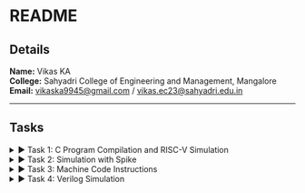 # README

## Details

**Name:** Vikas KA  
**College:** Sahyadri College of Engineering and Management, Mangalore  
**Email:** [vikaska9945@gmail.com](mailto:vikaska9945@gmail.com) / [vikas.ec23@sahyadri.edu.in](mailto:vikas.ec23@sahyadri.edu.in)

---

## Tasks

<details>
<summary>▶ Task 1: C Program Compilation and RISC-V Simulation</summary>

### Files:
1. [C Program Output Snapshot](./Task1/c_program_output_snapshot.png)
2. [RISC-V Simulation Output (O1)](./Task1/riscv_O1.png)
3. [RISC-V Simulation Output (O1) - Part 1](./Task1/riscv_1_O1.png)
4. [RISC-V Simulation Output (Ofast) - Part 2](./Task1/riscv_2_Ofast.png)
5. [Ubuntu Screenshot](./Task1/ubuntu_screenshot.png)

### Task Overview:

In this task, a C program was compiled and simulated on the RISC-V architecture. Outputs from different optimization levels (`-O1` and `-Ofast`) were analyzed to observe the effects on program performance and behavior.

#### 1. **C Program Output Snapshot (`c_program_output_snapshot.png`)**
   - A screenshot showing the output of the C program after compilation and execution.
   - It helps visualize the results produced by the program.

#### 2. **RISC-V Simulation Output (O1) (`riscv_O1.png`)**
   - A screenshot showing the output from the RISC-V simulation with `-O1` optimization.
   - This output helps in comparing the performance and execution flow with optimization.

#### 3. **RISC-V Simulation Output (O1) - Part 1 (`riscv_1_O1.png`)**
   - A screenshot of the first part of the RISC-V simulation output with `-O1` optimization.
   - It shows the intermediate results of the simulation.

#### 4. **RISC-V Simulation Output (Ofast) - Part 2 (`riscv_2_Ofast.png`)**
   - A screenshot showing the output from the RISC-V simulation with `-Ofast` optimization.
   - This output helps in comparing the results with the `-O1` optimization.

#### 5. **Ubuntu Screenshot (`ubuntu_screenshot.png`)**
   - A screenshot showing the program execution environment on Ubuntu.
   - This image highlights the terminal where the C program was compiled and executed.

### Simulation Process:

1. **Compile the C Program**: The C program was compiled using the standard compilation method.
2. **RISC-V Simulation**: The compiled program was simulated using the RISC-V architecture with `-O1` and `-Ofast` optimization levels.
3. **Analyze Outputs**: The outputs from both optimization levels were compared to observe performance differences.
4. **Capture Screenshots**: Screenshots of the simulation results were taken for documentation.

</details>

<details>
<summary>▶ Task 2: Simulation with Spike</summary>

### Files:
1. [C code compiled for Spike simulation](./Task2/C%20code%20complied%20or%20spike%20simulation.png)
2. [Debugging screenshot](./Task2/Debugging.png)
3. [Objdump using -O1 format](./Task2/Objdump%20using%20-O1%20farmat.png)
4. [Objdump using -Ofast format](./Task2/Objdump%20using%20-Ofast%20format.png)

</details>

<details>
<summary>▶ Task 3: Machine Code Instructions</summary>

### File:
- [Instructions.md](./Task3/instructions.md)
- [Task3.txt](./Task3/Task3.txt)

### Content:

#### Machine Code for `addi sp, sp, -16`
- **Instruction:** `addi sp, sp, -16`  
- **Opcode:** `0010011` (7 bits)  
- **Immediate:** `-16` (12 bits, two's complement)  
- **Source Register (rs1):** `sp (x2)` (5 bits)  
- **Destination Register (rd):** `sp (x2)` (5 bits)  
- **Function (funct3):** `000` (3 bits)  

**Breakdown:**
- Immediate (-16): `111111111100`  
- rs1 (sp = x2): `00010`  
- funct3: `000`  
- rd (sp = x2): `00010`  

**Machine Code Format:**  
`imm[11:0] | rs1 | funct3 | rd | opcode`  
`1111111100 | 00010 | 000 | 00010 | 0010011`

---

#### Machine Code for `sd ra, 8(sp)`
- **Instruction:** `sd ra, 8(sp)`  
- **Opcode:** `0100011` (7 bits)  
- **Immediate:** `8` (12 bits, split into `imm[11:5]` and `imm[4:0]`)  
- **Source Register (rs2):** `ra (x1)` (5 bits)  
- **Base Register (rs1):** `sp (x2)` (5 bits)  
- **Function (funct3):** `011` (3 bits)  

**Breakdown:**
- Immediate (8): `0000000001000`  
- rs2 (ra = x1): `00001`  
- rs1 (sp = x2): `00010`  
- funct3: `011`  

**Machine Code Format:**  
`imm[11:5] | rs2 | rs1 | funct3 | imm[4:0] | opcode`  
`0000000 | 00001 | 00010 | 011 | 00000 | 0100011`

---

#### Machine Code for `li a5, 100`
- **Instruction:** `li a5, 100` (Expands to: `addi a5, x0, 100`)  
- **Opcode:** `0010011` (7 bits)  
- **Immediate:** `100` (12 bits)  
- **Source Register (rs1):** `x0 (constant 0)` (5 bits)  
- **Destination Register (rd):** `a5 (x15)` (5 bits)  
- **Function (funct3):** `000` (3 bits)  

**Breakdown:**
- Immediate (100): `00000001100100`  
- rs1 (x0 = 0): `00000`  
- funct3: `000`  
- rd (a5 = x15): `01111`  

**Machine Code Format:**  
`imm[11:0] | rs1 | funct3 | rd | opcode`  
`0000001100 | 00000 | 000 | 01111 | 0010011`

---

#### Machine Code for `addiw a5, a5, -1`
- **Instruction:** `addiw a5, a5, -1`  
- **Opcode:** `0011011` (7 bits)  
- **Immediate:** `-1` (12 bits, two's complement)  
- **Source Register (rs1):** `a5 (x15)` (5 bits)  
- **Destination Register (rd):** `a5 (x15)` (5 bits)  
- **Function (funct3):** `000` (3 bits)  

**Breakdown:**
- Immediate (-1): `111111111111`  
- rs1 (a5 = x15): `01111`  
- funct3: `000`  
- rd (a5 = x15): `01111`  

**Machine Code Format:**  
`imm[11:0] | rs1 | funct3 | rd | opcode`  
`1111111111 | 01111 | 000 | 01111 | 0011011`

### Machine Code Instructions

#### Machine Code for `bnez a5, 10160`
Instruction: `bnez a5, 10160` (Expands to: `beq a5, x0, offset`)
- **Opcode**: `1100011` (7 bits)
- **Immediate**: Offset (calculated based on PC)
- **Source Register (rs1)**: `a5` (`x15`, 5 bits)
- **Source Register (rs2)**: `x0` (constant 0, 5 bits)
- **Function (funct3)**: `001` (3 bits)

**Breakdown:**
- Immediate: Calculated (split as `imm[12|10:5|4:1|11]`)
- `rs1` (`a5 = x15`): `01111`
- `rs2` (`x0 = 0`): `00000`
- `funct3`: `001`

**Machine Code Format:**
```
imm[12|10:5] | rs2 | rs1 | funct3 | imm[4:1|11] | opcode
xxxxxxxxxxx  | 00000 | 01111 | 001   | xxxxxxxx | 1100011
```

---

#### Machine Code for `lui a2, 0x1`
Instruction: `lui a2, 0x1`
- **Opcode**: `0110111` (7 bits)
- **Immediate**: `0x1` (20 bits, shifted left by 12 bits)
- **Destination Register (rd)**: `a2` (`x12`, 5 bits)

**Breakdown:**
- Immediate (`0x1`): `00000000000000000001`
- `rd` (`a2 = x12`): `01100`

**Machine Code Format:**
```
imm[31:12]       | rd    | opcode
0000000000000001 | 01100 | 0110111
```

---

#### Machine Code for `addi a2, a2, 954`
Instruction: `addi a2, a2, 954`
- **Opcode**: `0010011` (7 bits)
- **Immediate**: `954` (12 bits)
- **Source Register (rs1)**: `a2` (`x12`, 5 bits)
- **Destination Register (rd)**: `a2` (`x12`, 5 bits)
- **Function (funct3)**: `000` (3 bits)

**Breakdown:**
- Immediate (`954`): `001110101010`
- `rs1` (`a2 = x12`): `01100`
- `funct3`: `000`
- `rd` (`a2 = x12`): `01100`

**Machine Code Format:**
```
imm[11:0]  | rs1   | funct3 | rd    | opcode
0011101010 | 01100 | 000    | 01100 | 0010011
```

---

#### Machine Code for `li a1, 100`
Instruction: `li a1, 100` (Expands to: `addi a1, x0, 100`)
- **Opcode**: `0010011` (7 bits)
- **Immediate**: `100` (12 bits)
- **Source Register (rs1)**: `x0` (constant 0, 5 bits)
- **Destination Register (rd)**: `a1` (`x11`, 5 bits)
- **Function (funct3)**: `000` (3 bits)

**Breakdown:**
- Immediate (`100`): `00000001100100`
- `rs1` (`x0 = 0`): `00000`
- `funct3`: `000`
- `rd` (`a1 = x11`): `01011`

**Machine Code Format:**
```
imm[11:0]      | rs1   | funct3 | rd    | opcode
00000001100100 | 00000 | 000    | 01011 | 0010011
```

---

#### Machine Code for `lui a0, 0x1c`
Instruction: `lui a0, 0x1c`
- **Opcode**: `0110111` (7 bits)
- **Immediate**: `0x1c` (20 bits, shifted left by 12 bits)
- **Destination Register (rd)**: `a0` (`x10`, 5 bits)

**Breakdown:**
- Immediate (`0x1c`): `00000000000001110000`
- `rd` (`a0 = x10`): `01010`

**Machine Code Format:**
```
imm[31:12]       | rd    | opcode
0000000000000111 | 01010 | 0110111
```

---

#### Machine Code for `addi a0, a0, 160`
Instruction: `addi a0, a0, 160`
- **Opcode**: `0010011` (7 bits)
- **Immediate**: `160` (12 bits)
- **Source Register (rs1)**: `a0` (`x10`, 5 bits)
- **Destination Register (rd)**: `a0` (`x10`, 5 bits)
- **Function (funct3)**: `000` (3 bits)

**Breakdown:**
- Immediate (`160`): `000010100000`
- `rs1` (`a0 = x10`): `01010`
- `funct3`: `000`
- `rd` (`a0 = x10`): `01010`

**Machine Code Format:**
```
imm[11:0]  | rs1   | funct3 | rd    | opcode
0000101000 | 01010 | 000    | 01010 | 0010011
```

---

#### Machine Code for `jal ra, printf`
Instruction: `jal ra, printf`
- **Opcode**: `1101111` (7 bits)
- **Immediate**: Offset (calculated based on PC)
- **Destination Register (rd)**: `ra` (`x1`, 5 bits)

**Breakdown:**
- Immediate: Calculated (split into `imm[20|10:1|11|19:12]`)
- `rd` (`ra = x1`): `00001`

**Machine Code Format:**
```
imm[20|10:1|11|19:12] | rd    | opcode
xxxxxxxxxxxxxxxxxxxxx | 00001 | 1101111
```

---

#### Machine Code for `ld ra, 8(sp)`
Instruction: `ld ra, 8(sp)`
- **Opcode**: `0000011` (7 bits)
- **Immediate**: `8` (12 bits)
- **Source Register (rs1)**: `sp` (`x2`, 5 bits)
- **Destination Register (rd)**: `ra` (`x1`, 5 bits)
- **Function (funct3)**: `011` (3 bits)

**Breakdown:**
- Immediate (`8`): `0000000001000`
- `rs1` (`sp = x2`): `00010`
- `funct3`: `011`
- `rd` (`ra = x1`): `00001`

**Machine Code Format:**
```
imm[11:0]  | rs1   | funct3 | rd    | opcode
0000000100 | 00010 | 011    | 00001 | 0000011
```

---

#### Machine Code for `add sp, sp, 16`
Instruction: `add sp, sp, 16`
- **Opcode**: `0110011` (7 bits)
- **Immediate**: Not used (R-type)
- **Source Register (rs1)**: `sp` (`x2`, 5 bits)
- **Source Register (rs2)**: `sp` (`x2`, 5 bits)
- **Destination Register (rd)**: `sp` (`x2`, 5 bits)
- **Function (funct3)**: `000` (3 bits)
- **Function (funct7)**: `0000000` (7 bits)

**Breakdown:**
- `rs1` (`sp = x2`): `00010`
- `rs2` (`sp = x2`): `00010`
- `rd` (`sp = x2`): `00010`
- `funct3`: `000`
- `funct7`: `0000000`

**Machine Code Format:**
```
funct7   | rs2   | rs1   | funct3 | rd    | opcode
0000000  | 00010 | 00010 | 000    | 00010 | 0110011
```

---

#### Machine Code for `ret`
Instruction: `ret` (Expands to: `jalr x0, 0(ra)`)
- **Opcode**: `1100111` (7 bits)
- **Immediate**: `0` (12 bits)
- **Source Register (rs1)**: `ra` (`x1`, 5 bits)
- **Destination Register (rd)**: `x0` (5 bits)
- **Function (funct3)**: `000` (3 bits)

**Breakdown:**
- Immediate (`0`): `000000000000`
- `rs1` (`ra = x1`): `00001`
- `funct3`: `000`
- `rd` (`x0 = 0`): `00000`

**Machine Code Format:**
```
imm[11:0]  | rs1   | funct3 | rd    | opcode
0000000000 | 00001 | 000    | 00000 | 1100111
```

---

#### Machine Code for `sd a0, -32(sp)`
Instruction: `sd a0, -32(sp)`
- **Opcode**: `0100011` (7 bits)
- **Immediate**: `-32` (split into `imm[11:5]` and `imm[4:0]`)
- **Source Register 1 (rs1)**: `sp` (`x2`, 5 bits)
- **Source Register 2 (rs2)**: `a0` (`x10`, 5 bits)
- **Function (funct3)**: `011` (3 bits)

**Breakdown:**
- Immediate (`-32`): `1111111111100000`
  - `imm[11:5]`: `1111110`
  - `imm[4:0]`: `00000`
- `rs1` (`sp = x2`): `00010`
- `rs2` (`a0 = x10`): `01010`
- `funct3`: `011`

**Machine Code Format:**
```
imm[11:5] | rs2   | rs1   | funct3 | imm[4:0] | opcode
1111110   | 01010 | 00010 | 011    | 00000    | 0100011
```

</details>
<details>
<summary>▶ Task 4: Verilog Simulation</summary>

### Files:
1. [Basic Step of Iverilog](./Task4/Basicstep_of_iverilog.png)
2. [GTKWAVE Waveform 1](./Task4/GTKWAVE_waveform1.png)
3. [GTKWAVE Waveform 2](./Task4/GTKWAVE_waveform2.png)
4. [GTKWAVE Window](./Task4/GTKWAVE_window.png)

### Task Overview:

In this task, Verilog code was simulated using Iverilog and the resulting waveforms were analyzed using GTKWAVE. Below is a breakdown of the files involved:

#### 1. **Basic Step of Iverilog (`Basicstep_of_iverilog.png`)**
   - A screenshot showing the basic steps of running Iverilog for Verilog simulation.
   - It illustrates the setup and commands used to compile and simulate the Verilog code.

#### 2. **GTKWAVE Waveform 1 (`GTKWAVE_waveform1.png`)**
   - A screenshot showing the first waveform generated by GTKWAVE.
   - This waveform represents the output of the Verilog simulation for the given input.

#### 3. **GTKWAVE Waveform 2 (`GTKWAVE_waveform2.png`)**
   - A screenshot showing the second waveform, which may represent a different simulation or a modified version of the first one.

#### 4. **GTKWAVE Window (`GTKWAVE_window.png`)**
   - A screenshot showing the GTKWAVE window, displaying the simulation results in a graphical format.
   - This helps visualize the timing and behavior of the signals over time.

### Simulation Process:

1. **Iverilog Compilation**: The Verilog code was compiled using Iverilog with the following command:
   ```bash
   iverilog -o simulation_output.vvp my_verilog_code.v

